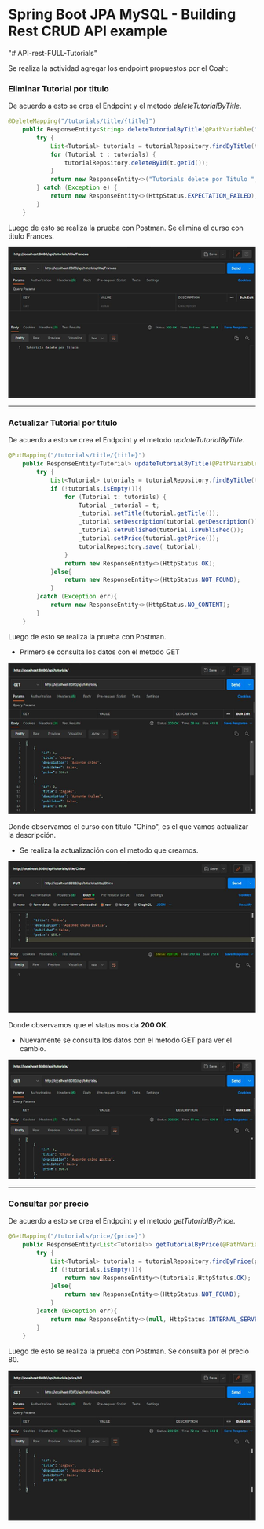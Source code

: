 # Spring Boot JPA MySQL - Building Rest CRUD API example
"# API-rest-FULL-Tutorials" 

Se realiza la actividad agregar los endpoint propuestos por el Coah:

### Eliminar Tutorial por titulo

De acuerdo a esto se crea el Endpoint y el metodo *deleteTutorialByTitle*.

```java
@DeleteMapping("/tutorials/title/{title}")
    public ResponseEntity<String> deleteTutorialByTitle(@PathVariable("title") String title) {
        try {
            List<Tutorial> tutorials = tutorialRepository.findByTitle(title);
            for (Tutorial t : tutorials) {
                tutorialRepository.deleteById(t.getId());
            }
            return new ResponseEntity<>("Tutorials delete por Titulo ", HttpStatus.OK);
        } catch (Exception e) {
            return new ResponseEntity<>(HttpStatus.EXPECTATION_FAILED);
        }
    }
```

Luego de esto se realiza la prueba con Postman. Se elimina el curso con titulo Frances.

![image](https://github.com/camilomonje/API-rest-FULL-Tutorials/blob/main/images/ElminarporTitulo.JPG?raw=true)

------------


### Actualizar Tutorial por titulo

De acuerdo a esto se crea el Endpoint y el metodo *updateTutorialByTitle*.

```java
@PutMapping("/tutorials/title/{title}")
    public ResponseEntity<Tutorial> updateTutorialByTitle(@PathVariable("title") String title, @RequestBody Tutorial tutorial) {
		try {
            List<Tutorial> tutorials = tutorialRepository.findByTitle(title);
            if (!tutorials.isEmpty()){
                for (Tutorial t: tutorials) {
                    Tutorial _tutorial = t;
                    _tutorial.setTitle(tutorial.getTitle());
                    _tutorial.setDescription(tutorial.getDescription());
                    _tutorial.setPublished(tutorial.isPublished());
                    _tutorial.setPrice(tutorial.getPrice());
                    tutorialRepository.save(_tutorial);
                }
                return new ResponseEntity<>(HttpStatus.OK);
            }else{
                return new ResponseEntity<>(HttpStatus.NOT_FOUND);
            }
        }catch (Exception err){
            return new ResponseEntity<>(HttpStatus.NO_CONTENT);
        }
    }
```
Luego de esto se realiza la prueba con Postman. 

- Primero se consulta los datos con el metodo GET

![image](https://github.com/camilomonje/API-rest-FULL-Tutorials/blob/main/images/ActualizacionporTitulo_Antes.JPG?raw=true)

Donde observamos el curso con titulo "Chino", es el que vamos actualizar la descripción.

- Se realiza la actualización con el metodo que creamos.

![image](https://github.com/camilomonje/API-rest-FULL-Tutorials/blob/main/images/ActualizacionporTitulo.JPG?raw=true)

Donde observamos que el status nos da **200 OK**.

- Nuevamente se consulta los datos con el metodo GET para ver el cambio.

![image](https://github.com/camilomonje/API-rest-FULL-Tutorials/blob/main/images/ActualizacionporTitulo_Despues.JPG?raw=true)


------------

### Consultar por precio

De acuerdo a esto se crea el Endpoint y el metodo *getTutorialByPrice*.

```java
@GetMapping("/tutorials/price/{price}")
    public ResponseEntity<List<Tutorial>> getTutorialByPrice(@PathVariable("price") double price) {
        try {
            List<Tutorial> tutorials = tutorialRepository.findByPrice(price);
            if (!tutorials.isEmpty()){
                return new ResponseEntity<>(tutorials,HttpStatus.OK);
            }else{
                return new ResponseEntity<>(HttpStatus.NOT_FOUND);
            }
        }catch (Exception err){
            return new ResponseEntity<>(null, HttpStatus.INTERNAL_SERVER_ERROR);
        }
    }
```

Luego de esto se realiza la prueba con Postman. Se consulta por el precio 80.

![image](https://github.com/camilomonje/API-rest-FULL-Tutorials/blob/main/images/ConsultarporPrecio.JPG?raw=true)




